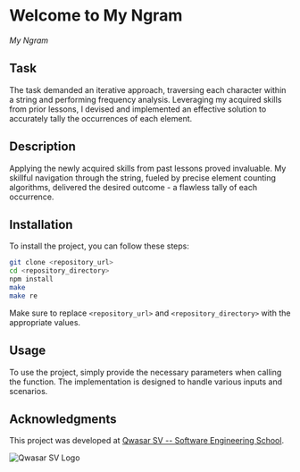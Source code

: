 # Welcome to My Ngram
*My Ngram*

## Task
The task demanded an iterative approach, traversing each character within a string and performing frequency analysis. Leveraging my acquired skills from prior lessons, I devised and implemented an effective solution to accurately tally the occurrences of each element.

## Description
Applying the newly acquired skills from past lessons proved invaluable. My skillful navigation through the string, fueled by precise element counting algorithms, delivered the desired outcome - a flawless tally of each occurrence.

## Installation
To install the project, you can follow these steps:

```bash
git clone <repository_url>
cd <repository_directory>
npm install
make
make re
```

Make sure to replace `<repository_url>` and `<repository_directory>` with the appropriate values.

## Usage
To use the project, simply provide the necessary parameters when calling the function. The implementation is designed to handle various inputs and scenarios.


## Acknowledgments
This project was developed at [Qwasar SV -- Software Engineering School](https://qwasar.io).

![Qwasar SV Logo](https://storage.googleapis.com/qwasar-public/qwasar-logo_50x50.png)

